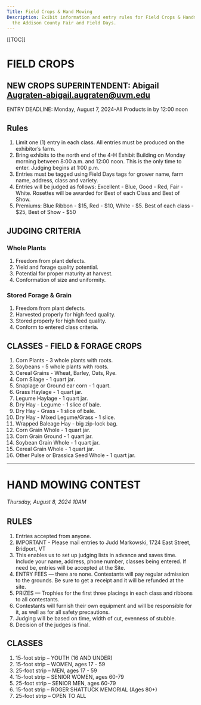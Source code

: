 ```yaml
---
Title: Field Crops & Hand Mowing
Description: Exibit information and entry rules for Field Crops & Handmowing at
  the Addison County Fair and Field Days.
---
```

\[[TOC]]

# FIELD CROPS

## NEW CROPS SUPERINTENDENT: Abigail Augraten-abigail.augraten@uvm.edu

ENTRY DEADLINE: Monday, August 7, 2024-All Products in by 12:00 noon

## Rules

1. Limit one (1) entry in each class. All entries must be produced on the exhibitor’s farm.
2. Bring exhibits to the north end of the 4-H Exhibit Building on Monday morning between
   8:00 a.m. and 12:00 noon. This is the only time to enter. Judging begins at 1:00 p.m.
3. Entries must be tagged using Field Days tags for grower name, farm name, address, class
   and variety.
4. Entries will be judged as follows: Excellent - Blue, Good - Red, Fair - White. Rosettes will
   be awarded for Best of each Class and Best of Show.
5. Premiums: Blue Ribbon - $15, Red - $10, White - $5. Best of each class - $25, Best of
   Show - $50

## JUDGING CRITERIA

### Whole Plants

1. Freedom from plant defects.
2. Yield and forage quality potential.
3. Potential for proper maturity at harvest.
4. Conformation of size and uniformity.

### Stored Forage & Grain

1. Freedom from plant defects.
2. Harvested properly for high feed quality.
3. Stored properly for high feed quality.
4. Conform to entered class criteria.

## CLASSES - FIELD & FORAGE CROPS

1. Corn Plants - 3 whole plants with roots.
2. Soybeans - 5 whole plants with roots.
3. Cereal Grains - Wheat, Barley, Oats, Rye.
4. Corn Silage - 1 quart jar.
5. Snaplage or Ground ear corn - 1 quart.
6. Grass Haylage - 1 quart jar.
7. Legume Haylage - 1 quart jar.
8. Dry Hay - Legume - 1 slice of bale.
9. Dry Hay - Grass - 1 slice of bale.
10. Dry Hay - Mixed Legume/Grass - 1 slice.
11. Wrapped Baleage Hay - big zip-lock bag.
12. Corn Grain Whole - 1 quart jar.
13. Corn Grain Ground - 1 quart jar.
14. Soybean Grain Whole - 1 quart jar.
15. Cereal Grain Whole - 1 quart jar.
16. Other Pulse or Brassica Seed Whole - 1 quart jar.

- - -

# HAND MOWING CONTEST

###### Thursday, August 8, 2024 10AM

## RULES

1. Entries accepted from anyone.
2. IMPORTANT - Please mail entries to Judd Markowski, 1724 East Street, Bridport, VT
3. This enables us to set up judging lists in advance and saves time. Include your
   name, address, phone number, classes being entered. If need be, entries will be accepted
   at the Site.
4. ENTRY FEES — there are none. Contestants will pay regular admission to the grounds.
   Be sure to get a receipt and it will be refunded at the site.
5. PRIZES — Trophies for the first three placings in each class and ribbons to all contestants.
6. Contestants will furnish their own equipment and will be responsible for it, as well as for
   all safety precautions.
7. Judging will be based on time, width of cut, evenness of stubble.
8. Decision of the judges is final.

## CLASSES

1. 15-foot strip – YOUTH (16 AND UNDER)
2. 15-foot strip – WOMEN, ages 17 - 59
3. 25-foot strip – MEN, ages 17 - 59
4. 15-foot strip – SENIOR WOMEN, ages 60-79
5. 25-foot strip – SENIOR MEN, ages 60-79
6. 15-foot strip – ROGER SHATTUCK MEMORIAL (Ages 80+)
7. 25-foot strip – OPEN TO ALL